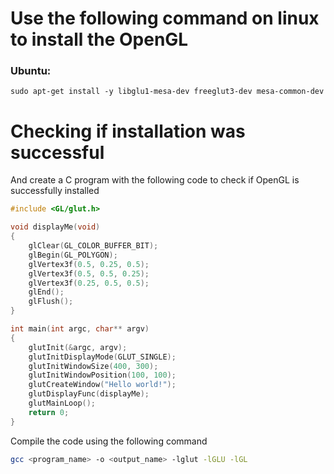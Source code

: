 # Use the following command on linux to install the OpenGL
### Ubuntu:
```
sudo apt-get install -y libglu1-mesa-dev freeglut3-dev mesa-common-dev
```

# Checking if installation was successful

And create a C program with the following code to check if OpenGL is successfully installed

```c
#include <GL/glut.h>

void displayMe(void)
{
    glClear(GL_COLOR_BUFFER_BIT);
    glBegin(GL_POLYGON);
    glVertex3f(0.5, 0.25, 0.5);
    glVertex3f(0.5, 0.5, 0.25);
    glVertex3f(0.25, 0.5, 0.5);
    glEnd();
    glFlush();
}

int main(int argc, char** argv)
{
    glutInit(&argc, argv);
    glutInitDisplayMode(GLUT_SINGLE);
    glutInitWindowSize(400, 300);
    glutInitWindowPosition(100, 100);
    glutCreateWindow("Hello world!");
    glutDisplayFunc(displayMe);
    glutMainLoop();
    return 0;
}
```

Compile the code using the following command
```sh
gcc <program_name> -o <output_name> -lglut -lGLU -lGL
```
